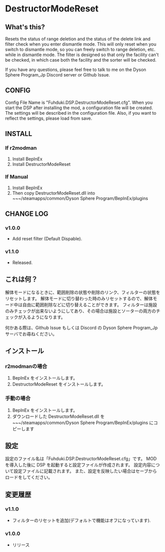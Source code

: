 # DestructorModeReset

## What's this?

Resets the status of range deletion and the status of the delete link and filter check when you enter dismantle mode.
This will only reset when you switch to dismantle mode, so you can freely switch to range deletion, etc. while in dismantle mode.
The filter is designed so that only the facility can't be checked, in which case both the facility and the sorter will be checked.

If you have any questions, please feel free to talk to me on the Dyson Sphere Program_Jp Discord server or Github Issue.

## CONFIG

Config File Name is "Fuhduki.DSP.DestructorModeReset.cfg".
When you start the DSP after installing the mod, a configuration file will be created.
The settings will be described in the configuration file.
Also, if you want to reflect the settings, please load from save.

## INSTALL

### If r2modman
1. Install BepInEx
2. Install DestructorModeReset

### If Manual
1. Install BepInEx
2. Then copy DestructorModeReset.dll into ~~~/steamapps/common/Dyson Sphere Program/BepInEx/plugins

## CHANGE LOG

### v1.0.0

 - Add reset filter (Default Dispable).

### v1.1.0

 - Released.

## これは何？

解体モードになるときに、範囲削除の状態や削除のリンク、フィルターの状態をリセットします。
解体モードに切り替わった時のみリセットするので、解体モード中は自由に範囲削除などに切り替えることができます。
フィルターは施設のみチェックが出来ないようにしてあり、その場合は施設とソーターの両方のチェックが入るようになります。

何かある際は、Github Issue もしくは Discord の Dyson Sphere Program_Jp サーバでお尋ねください。

## インストール

### r2modmanの場合
1. BepInEx をインストールします。
2. DestructorModeReset をインストールします。

### 手動の場合
1. BepInEx をインストールします。
2. ダウンロードした DestructorModeReset.dll を ~~~/steamapps/common/Dyson Sphere Program/BepInEx/plugins にコピーします

## 設定

設定のファイル名は「Fuhduki.DSP.DestructorModeReset.cfg」です。
MOD を導入した後に DSP を起動すると設定ファイルが作成されます。
設定内容について設定ファイルに記載されます。
また、設定を反映したい場合はセーブからロードをしてください。


## 変更履歴

### v1.1.0

 - フィルターのリセットを追加(デフォルトで機能はオフになっています).

### v1.0.0

 - リリース
